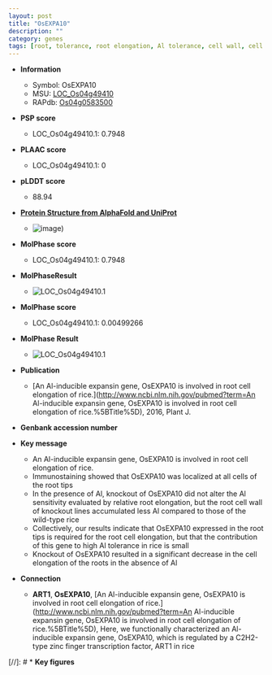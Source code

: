 ```yaml
---
layout: post
title: "OsEXPA10"
description: ""
category: genes
tags: [root, tolerance, root elongation, Al tolerance, cell wall, cell elongation]
---
```


* **Information**  
    + Symbol: OsEXPA10  
    + MSU: [LOC_Os04g49410](http://rice.plantbiology.msu.edu/cgi-bin/ORF_infopage.cgi?orf=LOC_Os04g49410)  
    + RAPdb: [Os04g0583500](http://rapdb.dna.affrc.go.jp/viewer/gbrowse_details/irgsp1?name=Os04g0583500)  

* **PSP score**  
    + LOC_Os04g49410.1: 0.7948 

* **PLAAC score**  
    + LOC_Os04g49410.1: 0 

* **pLDDT score**
    + 88.94

* **[Protein Structure from AlphaFold and UniProt](https://www.uniprot.org/uniprotkb/Q7XUD0/entry#structure)**
    + ![image](https://ricepsp.github.io/images/Q7/AF-Q7XUD0-F1.png))

* **MolPhase score**
    + LOC_Os04g49410.1: 0.7948

* **MolPhaseResult**
    + ![LOC_Os04g49410.1](https://ricepsp.github.io/pictures/LOC_Os04g/LOC_Os04g49410.1.png)

* **MolPhase score**
    + LOC_Os04g49410.1: 0.00499266

* **MolPhase Result**
    + ![LOC_Os04g49410.1](https://304243504.github.io/Pictures/LOC_Os04g/LOC_Os04g49410.1.png)

* **Publication**  
    + [An Al-inducible expansin gene, OsEXPA10 is involved in root cell elongation of rice.](http://www.ncbi.nlm.nih.gov/pubmed?term=An Al-inducible expansin gene, OsEXPA10 is involved in root cell elongation of rice.%5BTitle%5D), 2016, Plant J.

* **Genbank accession number**  

* **Key message**  
    + An Al-inducible expansin gene, OsEXPA10 is involved in root cell elongation of rice.
    + Immunostaining showed that OsEXPA10 was localized at all cells of the root tips
    + In the presence of Al, knockout of OsEXPA10 did not alter the Al sensitivity evaluated by relative root elongation, but the root cell wall of knockout lines accumulated less Al compared to those of the wild-type rice
    + Collectively, our results indicate that OsEXPA10 expressed in the root tips is required for the root cell elongation, but that the contribution of this gene to high Al tolerance in rice is small
    + Knockout of OsEXPA10 resulted in a significant decrease in the cell elongation of the roots in the absence of Al

* **Connection**  
    + __ART1__, __OsEXPA10__, [An Al-inducible expansin gene, OsEXPA10 is involved in root cell elongation of rice.](http://www.ncbi.nlm.nih.gov/pubmed?term=An Al-inducible expansin gene, OsEXPA10 is involved in root cell elongation of rice.%5BTitle%5D), Here, we functionally characterized an Al-inducible expansin gene, OsEXPA10, which is regulated by a C2H2-type zinc finger transcription factor, ART1 in rice

[//]: # * **Key figures**  


